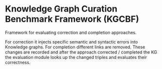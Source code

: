 # Knowledge Graph Curation Benchmark Framework (KGCBF)

Framework for evaluating correction and completion approaches.

For correction it injects specific semantic and syntactic errors into Knowledge graphs. For completion different links are removed. These changes are recorded and after the approach corrected / completed the KG the evaluation module looks up the changed triples and evaluates their correctness.
